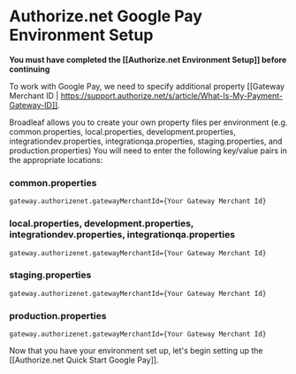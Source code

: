 # Authorize.net Google Pay Environment Setup

**You must have completed the [[Authorize.net Environment Setup]] before continuing**

To work with Google Pay, we need to specify additional property [[Gateway Merchant ID | https://support.authorize.net/s/article/What-Is-My-Payment-Gateway-ID]].

Broadleaf allows you to create your own property files per environment (e.g. common.properties, local.properties, development.properties, integrationdev.properties, integrationqa.properties, staging.properties, and production.properties) 
You will need to enter the following key/value pairs in the appropriate locations:

### common.properties
    gateway.authorizenet.gatewayMerchantId={Your Gateway Merchant Id}

### local.properties, development.properties, integrationdev.properties, integrationqa.properties
    gateway.authorizenet.gatewayMerchantId={Your Gateway Merchant Id}
    
### staging.properties
    gateway.authorizenet.gatewayMerchantId={Your Gateway Merchant Id}

### production.properties 
    gateway.authorizenet.gatewayMerchantId={Your Gateway Merchant Id}

Now that you have your environment set up, let's begin setting up the [[Authorize.net Quick Start Google Pay]].